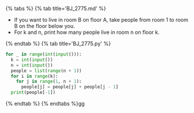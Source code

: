 {% tabs %}
{% tab title='BJ_2775.md' %}

* If you want to live in room B on floor A, take people from room 1 to room B on the floor below you.
* For k and n, print how many people live in room n on floor k.

{% endtab %}
{% tab title='BJ_2775.py' %}

```py
for _ in range(int(input())):
  k = int(input())
  n = int(input())
  people = list(range(n + 1))
  for i in range(k):
    for j in range(1, n + 1):
      people[j] = people[j] + people[j - 1]
  print(people[-1])
```

{% endtab %}
{% endtabs %}gg